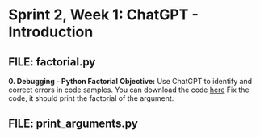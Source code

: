 # Sprint 2, Week 1: ChatGPT - Introduction

## FILE: factorial.py
**0. Debugging - Python Factorial**
**Objective:** Use ChatGPT to identify and correct errors in code samples.
You can download the code [here](https://github.com/hs-hq-service/3156/blob/main/factorial.py)
Fix the code, it should print the factorial of the argument.

## FILE: print_arguments.py